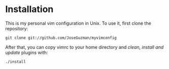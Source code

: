Installation
============

This is my personal vim configuration in Unix. To use it, first clone the 
repository:

    git clone git://github.com/JoseGuzman/myvimconfig 

After that, you can copy vimrc to your home directory and *clean, install
and update* plugins with:

    ./install
